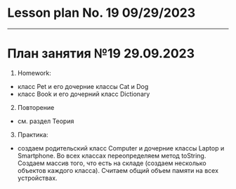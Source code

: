 # Lesson plan No. 19 09/29/2023


___________________________________________

# План занятия №19 29.09.2023

1. Homework:
- класс Pet и его дочерние классы Cat и Dog
- класс Book и его дочерний класс Dictionary

2. Повторение 
- см. раздел Теория
 

3. Практика:

- создаем родительский класс Computer и дочерние классы Laptop и Smartphone.
Во всех классах переопределяем метод toString.
Создаем массив того, что есть на складе (создаем несколько объектов каждого класса). 
Считаем общий объем памяти на всех устройствах.